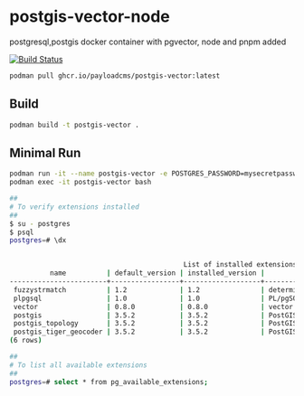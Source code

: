 # postgis-vector-node

postgresql,postgis docker container with pgvector, node and pnpm added

[![Build Status](https://github.com/payloadcms/postgis-vector/actions/workflows/build.yml/badge.svg)](https://github.com/payloadcms/postgis-vector/actions)

```bash
podman pull ghcr.io/payloadcms/postgis-vector:latest
```

## Build

```sh
podman build -t postgis-vector .
```

## Minimal Run

```sh
podman run -it --name postgis-vector -e POSTGRES_PASSWORD=mysecretpassword -d postgis-vector
podman exec -it postgis-vector bash

##
# To verify extensions installed
##
$ su - postgres
$ psql
postgres=# \dx


                                           List of installed extensions
          name          | default_version | installed_version |                          comment                           
------------------------+-----------------+-------------------+------------------------------------------------------------
 fuzzystrmatch          | 1.2             | 1.2               | determine similarities and distance between strings
 plpgsql                | 1.0             | 1.0               | PL/pgSQL procedural language
 vector                 | 0.8.0           | 0.8.0             | vector data type and ivfflat and hnsw access methods
 postgis                | 3.5.2           | 3.5.2             | PostGIS geometry and geography spatial types and functions
 postgis_topology       | 3.5.2           | 3.5.2             | PostGIS topology spatial types and functions
 postgis_tiger_geocoder | 3.5.2           | 3.5.2             | PostGIS tiger geocoder and reverse geocoder
(6 rows)

##
# To list all available extensions
##
postgres=# select * from pg_available_extensions;

```
